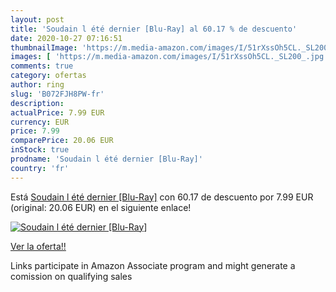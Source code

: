 ```yaml
---
layout: post
title: 'Soudain l été dernier [Blu-Ray] al 60.17 % de descuento'
date: 2020-10-27 07:16:51
thumbnailImage: 'https://m.media-amazon.com/images/I/51rXssOh5CL._SL200_.jpg'
images: [ 'https://m.media-amazon.com/images/I/51rXssOh5CL._SL200_.jpg' ]
comments: true
category: ofertas
author: ring
slug: 'B072FJH8PW-fr'
description:
actualPrice: 7.99 EUR
currency: EUR
price: 7.99
comparePrice: 20.06 EUR
inStock: true
prodname: 'Soudain l été dernier [Blu-Ray]'
country: 'fr'
---
```


Está [Soudain l été dernier [Blu-Ray]](https://www.amazon.fr/dp/B072FJH8PW/?tag=tolees0d-21) con 60.17 de descuento por 7.99 EUR (original: 20.06 EUR) en el siguiente enlace!

[![Soudain l été dernier [Blu-Ray]](https://m.media-amazon.com/images/I/51rXssOh5CL._SL200_.jpg)](https://www.amazon.fr/dp/B072FJH8PW/?tag=tolees0d-21)

[Ver la oferta!!](https://www.amazon.fr/dp/B072FJH8PW/?tag=tolees0d-21)

Links participate in Amazon Associate program and might generate a comission on qualifying sales


